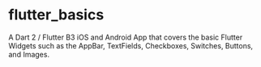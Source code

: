 # flutter_basics
A Dart 2 / Flutter B3 iOS and Android App that covers the basic Flutter Widgets such as the AppBar, TextFields, Checkboxes, Switches, Buttons, and Images.
